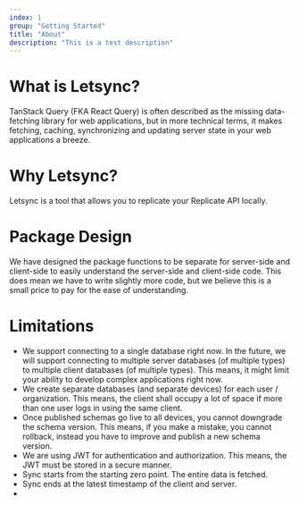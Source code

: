 ```yaml
---
index: 1
group: "Getting Started"
title: "About"
description: "This is a test description"
---
```


# What is Letsync?

TanStack Query (FKA React Query) is often described as the missing data-fetching library for web applications, but in more technical terms, it makes fetching, caching, synchronizing and updating server state in your web applications a breeze.

# Why Letsync?

Letsync is a tool that allows you to replicate your Replicate API locally.

# Package Design

We have designed the package functions to be separate for server-side and client-side to easily understand the server-side and client-side code. This does mean we have to write slightly more code, but we believe this is a small price to pay for the ease of understanding.

# Limitations

- We support connecting to a single database right now. In the future, we will support connecting to multiple server databases (of multiple types) to multiple client databases (of multiple types). This means, it might limit your ability to develop complex applications right now.
- We create separate databases (and separate devices) for each user / organization. This means, the client shall occupy a lot of space if more than one user logs in using the same client.
- Once published schemas go live to all devices, you cannot downgrade the schema version. This means, if you make a mistake, you cannot rollback, instead you have to improve and publish a new schema version.
- We are using JWT for authentication and authorization. This means, the JWT must be stored in a secure manner.
- Sync starts from the starting zero point. The entire data is fetched.
- Sync ends at the latest timestamp of the client and server.
-
